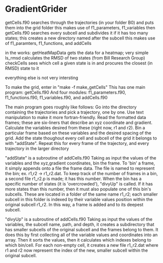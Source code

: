# GradientGrider
getCells.f90 searches through the trajectories (in your folder B0) and puts them into the grid folder
this makes use of f1_parameters, f1_variables
then getCells.f90 searches every subcell and subdivides it if it has too many states; this creates a new directory named after the subcell
this makes use of f1_paramters, f1_functions, and addCells

in the works:
getHeatMapData gets the data for a heatmap; very simple
ls_rmsd calculates the RMSD of two states (from Bill Research Group)
checkCells sees which cell a given state is in and procures the closest (in RMSD) state to it

everything else is not very intersting



To make the grid, enter in "make -f make_getCells"
This has one main program: getCells.f90
And four modules: f1_parameters.f90, f1_functions.f90, f1_variables.f90, and addCells.f90

The main program goes roughly like follows:
Go into the directory containing the trajectories and pick a trajectory, one by one.
Use text manipulation to make it more fortran-friendly.
Read the formatted data frames; these are six-liners that describe an xyz coordinate and gradient.
Calculate the variables desired from these (right now, r1 and r2).
Bin a particular frame based on these variables and the desired spacing of the grid.
Add the state thoughout every cell and subcell of the grid it belongs to with "addState".
Repeat this for every frame of the trajectory, and every trajectory in the larger directory

"addState" is a subroutine of addCells.f90
Taking as input the values of the variables and the xyz,gradient coordinates, bin the frame.
To 'bin' a frame, it simply appends onto a file the frame data.
The file is named to represent the bin; ex. r1,r2 -> r1_r2.dat.
To keep track of the number of frames in a bin, a second file r1_r2.p is made; it has this number.
When the bin has a specific number of states (it is 'overcrowded'), "divyUp" is called.
If it has more states than this number, then it must also populate one of this bin's subcells.
These are located in a folder of the same name r1_r2; each smaller subcell in this folder is indexed
by their variable values position within the original subcell r1_r2.
In this way, a frame is added and to its deepest subcell.

"divyUp" is a subroutine of addCells.f90
Taking as input the values of the variables, the subcell name, path, and depth, it creates a
subdirectory that has smaller subcells of the original subcell and the frames belong to them.
It does this by first collecting all of the variable values and coordinates into an array.
Then it sorts the values, then it calculates which indexes belong to which bin/cell.
For each non-empty cell, it creates a new file r1_r2.dat where r1 and r2 now represent
the index of the new, smaller subcell within the original subcell.


